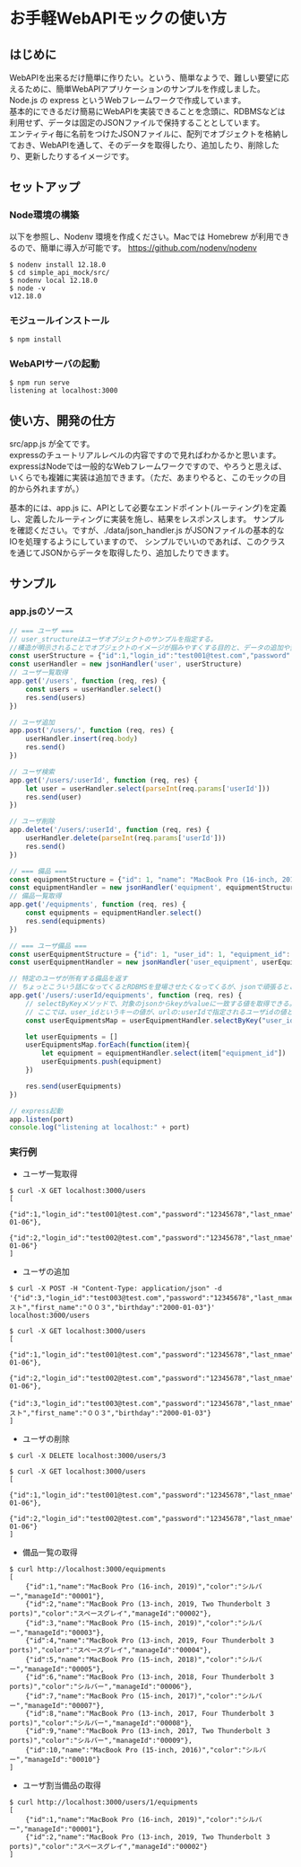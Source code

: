 # お手軽WebAPIモックの使い方

## はじめに
WebAPIを出来るだけ簡単に作りたい。という、簡単なようで、難しい要望に応えるために、簡単WebAPIアプリケーションのサンプルを作成しました。   
Node.js の express というWebフレームワークで作成しています。        
基本的にできるだけ簡易にWebAPIを実装できることを念頭に、RDBMSなどは利用せず、データは固定のJSONファイルで保持することとしています。   
エンティティ毎に名前をつけたJSONファイルに、配列でオブジェクトを格納しておき、WebAPIを通して、そのデータを取得したり、追加したり、削除したり、更新したりするイメージです。

## セットアップ

### Node環境の構築
以下を参照し、Nodenv 環境を作成ください。Macでは Homebrew が利用できるので、簡単に導入が可能です。
https://github.com/nodenv/nodenv
```
$ nodenv install 12.18.0
$ cd simple_api_mock/src/
$ nodenv local 12.18.0
$ node -v
v12.18.0
```

### モジュールインストール
```
$ npm install
```

### WebAPIサーバの起動
```
$ npm run serve
listening at localhost:3000
```

## 使い方、開発の仕方
src/app.js が全てです。   
expressのチュートリアルレベルの内容ですので見ればわかるかと思います。      
expressはNodeでは一般的なWebフレームワークですので、やろうと思えば、いくらでも複雑に実装は追加できます。（ただ、あまりやると、このモックの目的から外れますが。）

基本的には、app.js に、APIとして必要なエンドポイント(ルーティング)を定義し、定義したルーティングに実装を施し、結果をレスポンスします。
サンプルを確認ください。ですが、./data/json_handler.js がJSONファイルの基本的なIOを処理するようにしていますので、
シンプルでいいのであれば、このクラスを通じてJSONからデータを取得したり、追加したりできます。

## サンプル

### app.jsのソース
``` js
// === ユーザ ===
// user_structureはユーザオブジェクトのサンプルを指定する。
//構造が明示されることでオブジェクトのイメージが掴みやすくする目的と、データの追加や変更時に構造チェックする目的。別にnullでもいい。
const userStructure = {"id":1,"login_id":"test001@test.com","password":"12345678","last_nmae":"テスト","first_name":"００１","birthday":"2000-01-01"}
const userHandler = new jsonHandler('user', userStructure)
// ユーザ一覧取得
app.get('/users', function (req, res) {
    const users = userHandler.select()
    res.send(users)
})

// ユーザ追加
app.post('/users/', function (req, res) {
    userHandler.insert(req.body)
    res.send()
})

// ユーザ検索
app.get('/users/:userId', function (req, res) {
    let user = userHandler.select(parseInt(req.params['userId']))
    res.send(user)
})

// ユーザ削除
app.delete('/users/:userId', function (req, res) {
    userHandler.delete(parseInt(req.params['userId']))
    res.send()
})

// === 備品 ===
const equipmentStructure = {"id": 1, "name": "MacBook Pro (16-inch, 2019)", "color":  "シルバー", "manageId":  "00001"}
const equipmentHandler = new jsonHandler('equipment', equipmentStructure)
// 備品一覧取得
app.get('/equipments', function (req, res) {
    const equipments = equipmentHandler.select()
    res.send(equipments)
})

// === ユーザ備品 ===
const userEquipmentStructure = {"id": 1, "user_id": 1, "equipment_id": 1}
const userEquipmentHandler = new jsonHandler('user_equipment', userEquipmentStructure)

// 特定のユーザが所有する備品を返す
// ちょっとこういう話になってくるとRDBMSを登場させたくなってくるが、jsonで頑張るとこんな感じ
app.get('/users/:userId/equipments', function (req, res) {
    // selectByKeyメソッドで、対象のjsonからkeyがvalueに一致する値を取得できる。
    // ここでは、user_idというキーの値が、urlの:userIdで指定されるユーザidの値と同じものを取得している。
    const userEquipmentsMap = userEquipmentHandler.selectByKey("user_id", parseInt(req.params['userId']))

    let userEquipments = []
    userEquipmentsMap.forEach(function(item){
        let equipment = equipmentHandler.select(item["equipment_id"])
        userEquipments.push(equipment)
    })

    res.send(userEquipments)
})

// express起動
app.listen(port)
console.log("listening at localhost:" + port)
```

### 実行例

- ユーザ一覧取得
```
$ curl -X GET localhost:3000/users
[
    {"id":1,"login_id":"test001@test.com","password":"12345678","last_nmae":"","first_name":"","birthday":"2000-01-06"},
    {"id":2,"login_id":"test002@test.com","password":"12345678","last_nmae":"","first_name":"","birthday":"2000-01-06"}
]
```

- ユーザの追加
```
$ curl -X POST -H "Content-Type: application/json" -d '{"id":3,"login_id":"test003@test.com","password":"12345678","last_nmae":"テスト","first_name":"００３","birthday":"2000-01-03"}' localhost:3000/users
```

```
$ curl -X GET localhost:3000/users
[
    {"id":1,"login_id":"test001@test.com","password":"12345678","last_nmae":"","first_name":"","birthday":"2000-01-06"},
    {"id":2,"login_id":"test002@test.com","password":"12345678","last_nmae":"","first_name":"","birthday":"2000-01-06"},
    {"id":3,"login_id":"test003@test.com","password":"12345678","last_nmae":"テスト","first_name":"００３","birthday":"2000-01-03"}
]
```

- ユーザの削除
```
$ curl -X DELETE localhost:3000/users/3
```

```
$ curl -X GET localhost:3000/users
[
    {"id":1,"login_id":"test001@test.com","password":"12345678","last_nmae":"","first_name":"","birthday":"2000-01-06"},
    {"id":2,"login_id":"test002@test.com","password":"12345678","last_nmae":"","first_name":"","birthday":"2000-01-06"}
]
```

- 備品一覧の取得
```
$ curl http://localhost:3000/equipments
[
    {"id":1,"name":"MacBook Pro (16-inch, 2019)","color":"シルバー","manageId":"00001"},
    {"id":2,"name":"MacBook Pro (13-inch, 2019, Two Thunderbolt 3 ports)","color":"スペースグレイ","manageId":"00002"},
    {"id":3,"name":"MacBook Pro (15-inch, 2019)","color":"シルバー","manageId":"00003"},
    {"id":4,"name":"MacBook Pro (13-inch, 2019, Four Thunderbolt 3 ports)","color":"スペースグレイ","manageId":"00004"},
    {"id":5,"name":"MacBook Pro (15-inch, 2018)","color":"シルバー","manageId":"00005"},
    {"id":6,"name":"MacBook Pro (13-inch, 2018, Four Thunderbolt 3 ports)","color":"シルバー","manageId":"00006"},
    {"id":7,"name":"MacBook Pro (15-inch, 2017)","color":"シルバー","manageId":"00007"},
    {"id":8,"name":"MacBook Pro (13-inch, 2017, Four Thunderbolt 3 ports)","color":"シルバー","manageId":"00008"},
    {"id":9,"name":"MacBook Pro (13-inch, 2017, Two Thunderbolt 3 ports)","color":"シルバー","manageId":"00009"},
    {"id":10,"name":"MacBook Pro (15-inch, 2016)","color":"シルバー","manageId":"00010"}
]
```

- ユーザ割当備品の取得
```
$ curl http://localhost:3000/users/1/equipments
[
    {"id":1,"name":"MacBook Pro (16-inch, 2019)","color":"シルバー","manageId":"00001"},
    {"id":2,"name":"MacBook Pro (13-inch, 2019, Two Thunderbolt 3 ports)","color":"スペースグレイ","manageId":"00002"}
]
```